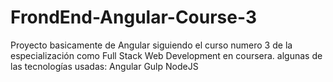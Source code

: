 # FrondEnd-Angular-Course-3
Proyecto basicamente de Angular siguiendo el curso numero 3 de la especialización como Full Stack Web Development en coursera.  algunas de las tecnologías usadas:  Angular Gulp NodeJS
